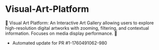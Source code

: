 # Visual-Art-Platform
🎨 Visual Art Platform: An Interactive Art Gallery allowing users to explore high-resolution digital artworks with zooming, filtering, and contextual information. Focuses on media display performance. 🎨


- Automated update for PR #1-1760491062-980